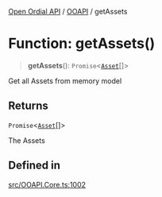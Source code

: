 [Open Ordial API](../../README.md) / [OOAPI](../README.md) / getAssets

# Function: getAssets()

> **getAssets**(): `Promise`\<[`Asset`](../classes/Asset.md)[]\>

Get all Assets from memory model

## Returns

`Promise`\<[`Asset`](../classes/Asset.md)[]\>

The Assets

## Defined in

[src/OOAPI.Core.ts:1002](https://github.com/open-ordinal/open-ordinal-api/blob/853cbf2a017c45362e48e478b4771550a39cd1c4/src/OOAPI.Core.ts#L1002)
